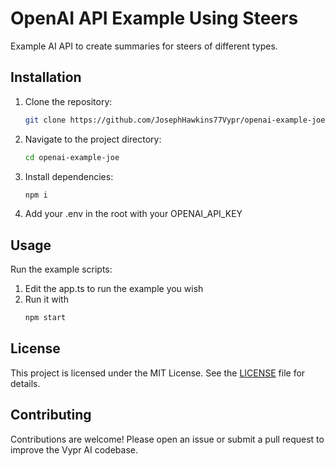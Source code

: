 # OpenAI API Example Using Steers

Example AI API to create summaries for steers of different types.

## Installation

1. Clone the repository:
   ```bash
   git clone https://github.com/JosephHawkins77Vypr/openai-example-joe.git
   ```
2. Navigate to the project directory:
   ```bash
   cd openai-example-joe
   ```
3. Install dependencies:
   ```bash
   npm i
   ```
4. Add your .env in the root with your OPENAI_API_KEY

## Usage

Run the example scripts:

1. Edit the app.ts to run the example you wish
2. Run it with
   ```bash
   npm start
   ```

## License

This project is licensed under the MIT License. See the [LICENSE](LICENSE) file for details.

## Contributing

Contributions are welcome! Please open an issue or submit a pull request to improve the Vypr AI codebase.
